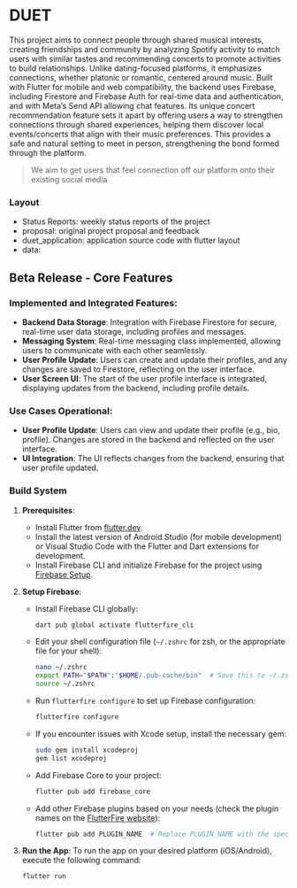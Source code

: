 # DUET
This project aims to connect people through shared musical interests, creating friendships and community by analyzing Spotify activity to match users with similar tastes and recommending concerts to promote activities to build relationships. Unlike dating-focused platforms, it emphasizes connections, whether platonic or romantic, centered around music. Built with Flutter for mobile and web compatibility, the backend uses Firebase, including Firestore and Firebase Auth for real-time data and authentication, and with Meta’s Send API allowing chat features. Its unique concert recommendation feature sets it apart by offering users a way to strengthen connections through shared experiences, helping them discover local events/concerts that align with their music preferences. This provides a safe and natural setting to meet in person, strengthening the bond formed through the platform.

> We aim to get users that feel connection off our platform onto their existing social media

### Layout
* Status Reports: weekly status reports of the project
* proposal: original project proposal and feedback
* duet_application: application source code with flutter layout
* data:

## Beta Release - Core Features

### **Implemented and Integrated Features**:

- **Backend Data Storage**: Integration with Firebase Firestore for secure, real-time user data storage, including profiles and messages.
- **Messaging System**: Real-time messaging class implemented, allowing users to communicate with each other seamlessly.
- **User Profile Update**: Users can create and update their profiles, and any changes are saved to Firestore, reflecting on the user interface.
- **User Screen UI**: The start of the user profile interface is integrated, displaying updates from the backend, including profile details.
  
### **Use Cases Operational**:

- **User Profile Update**: Users can view and update their profile (e.g., bio, profile). Changes are stored in the backend and reflected on the user interface.
- **UI Integration**: The UI reflects changes from the backend, ensuring that user profile updated.

### **Build System**

1. **Prerequisites**:
   - Install Flutter from [flutter.dev](https://flutter.dev/docs/get-started/install).
   - Install the latest version of Android Studio (for mobile development) or Visual Studio Code with the Flutter and Dart extensions for development.
   - Install Firebase CLI and initialize Firebase for the project using [Firebase Setup](https://firebase.google.com/docs/flutter/setup).

2. **Setup Firebase**:

   - Install Firebase CLI globally:
     ```bash
     dart pub global activate flutterfire_cli
     ```

   - Edit your shell configuration file (`~/.zshrc` for zsh, or the appropriate file for your shell):
     ```bash
     nano ~/.zshrc
     export PATH="$PATH":"$HOME/.pub-cache/bin"  # Save this to ~/.zshrc or the relevant shell config file
     source ~/.zshrc
     ```

   - Run `flutterfire configure` to set up Firebase configuration:
     ```bash
     flutterfire configure
     ```

   - If you encounter issues with Xcode setup, install the necessary gem:
     ```bash
     sudo gem install xcodeproj
     gem list xcodeproj
     ```

   - Add Firebase Core to your project:
     ```bash
     flutter pub add firebase_core
     ```

   - Add other Firebase plugins based on your needs (check the plugin names on the [FlutterFire website](https://firebase.flutter.dev/docs/overview)):
     ```bash
     flutter pub add PLUGIN_NAME  # Replace PLUGIN_NAME with the specific plugin you need
     ```

3. **Run the App**:
   To run the app on your desired platform (iOS/Android), execute the following command:
   ```bash
   flutter run